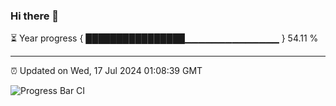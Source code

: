 ### Hi there 👋

⏳ Year progress { ████████████████▁▁▁▁▁▁▁▁▁▁▁▁▁▁ } 54.11 %

---

⏰ Updated on Wed, 17 Jul 2024 01:08:39 GMT

![Progress Bar CI](https://github.com/liununu/liununu/workflows/Progress%20Bar%20CI/badge.svg)
